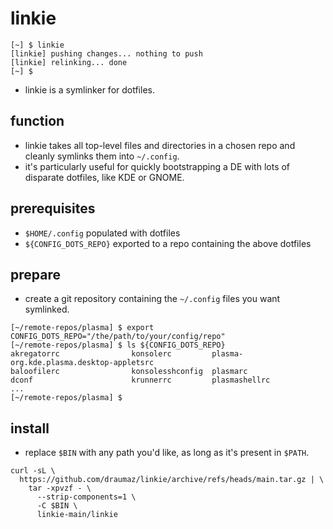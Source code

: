 # linkie
```
[~] $ linkie
[linkie] pushing changes... nothing to push
[linkie] relinking... done
[~] $
```
- linkie is a symlinker for dotfiles.

## function
- linkie takes all top-level files and directories in a chosen repo and cleanly symlinks them into ```~/.config```.
- it's particularly useful for quickly bootstrapping a DE with lots of disparate dotfiles, like KDE or GNOME.

## prerequisites
- ```$HOME/.config``` populated with dotfiles
- ```${CONFIG_DOTS_REPO}``` exported to a repo containing the above dotfiles

## prepare
- create a git repository containing the ```~/.config``` files you want symlinked.
```
[~/remote-repos/plasma] $ export CONFIG_DOTS_REPO="/the/path/to/your/config/repo"
[~/remote-repos/plasma] $ ls ${CONFIG_DOTS_REPO}
akregatorrc                konsolerc         plasma-org.kde.plasma.desktop-appletsrc
baloofilerc                konsolesshconfig  plasmarc
dconf                      krunnerrc         plasmashellrc
...
[~/remote-repos/plasma] $
```

## install
- replace ```$BIN``` with any path you'd  like, as long as it's present in ```$PATH```.
```
curl -sL \
  https://github.com/draumaz/linkie/archive/refs/heads/main.tar.gz | \
    tar -xpvzf - \
      --strip-components=1 \
      -C $BIN \
      linkie-main/linkie
```

